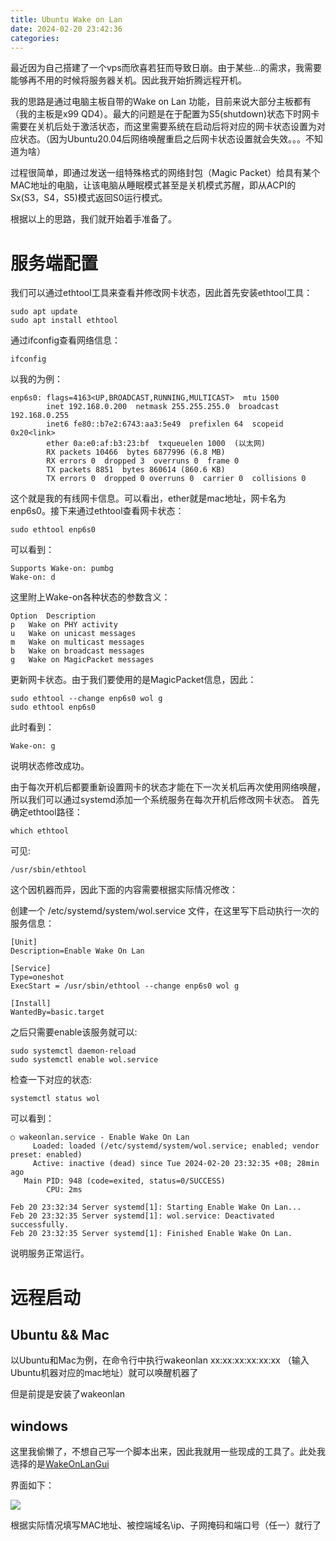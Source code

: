 ```yaml
---
title: Ubuntu Wake on Lan
date: 2024-02-20 23:42:36
categories:
---
```


最近因为自己搭建了一个vps而欣喜若狂而导致日崩。由于某些...的需求，我需要能够再不用的时候将服务器关机。因此我开始折腾远程开机。

我的思路是通过电脑主板自带的Wake on Lan 功能，目前来说大部分主板都有（我的主板是x99 QD4）。最大的问题是在于配置为S5(shutdown)状态下时网卡需要在关机后处于激活状态，而这里需要系统在启动后将对应的网卡状态设置为对应状态。（因为Ubuntu20.04后网络唤醒重启之后网卡状态设置就会失效。。。不知道为啥）

过程很简单，即通过发送一组特殊格式的网络封包（Magic Packet）给具有某个MAC地址的电脑，让该电脑从睡眠模式甚至是关机模式苏醒，即从ACPI的Sx(S3，S4，S5)模式返回S0运行模式。

根据以上的思路，我们就开始着手准备了。

# 服务端配置

我们可以通过ethtool工具来查看并修改网卡状态，因此首先安装ethtool工具：

```
sudo apt update
sudo apt install ethtool
```

通过ifconfig查看网络信息：

```
ifconfig
```

以我的为例：

```
enp6s0: flags=4163<UP,BROADCAST,RUNNING,MULTICAST>  mtu 1500
        inet 192.168.0.200  netmask 255.255.255.0  broadcast 192.168.0.255
        inet6 fe80::b7e2:6743:aa3:5e49  prefixlen 64  scopeid 0x20<link>
        ether 0a:e0:af:b3:23:bf  txqueuelen 1000  (以太网)
        RX packets 10466  bytes 6877996 (6.8 MB)
        RX errors 0  dropped 3  overruns 0  frame 0
        TX packets 8851  bytes 860614 (860.6 KB)
        TX errors 0  dropped 0 overruns 0  carrier 0  collisions 0
```

这个就是我的有线网卡信息。可以看出，ether就是mac地址，网卡名为enp6s0。接下来通过ethtool查看网卡状态：

```
sudo ethtool enp6s0
```

可以看到：

```
Supports Wake-on: pumbg
Wake-on: d
```

这里附上Wake-on各种状态的参数含义：

```
Option	Description
p	Wake on PHY activity
u	Wake on unicast messages
m	Wake on multicast messages
b	Wake on broadcast messages
g	Wake on MagicPacket messages
```

更新网卡状态。由于我们要使用的是MagicPacket信息，因此：

```
sudo ethtool --change enp6s0 wol g
sudo ethtool enp6s0
```

此时看到：

```
Wake-on: g
```

说明状态修改成功。

由于每次开机后都要重新设置网卡的状态才能在下一次关机后再次使用网络唤醒，所以我们可以通过systemd添加一个系统服务在每次开机后修改网卡状态。
首先确定ethtool路径：

```
which ethtool
```

可见:

```
/usr/sbin/ethtool
```

这个因机器而异，因此下面的内容需要根据实际情况修改：

创建一个 /etc/systemd/system/wol.service 文件，在这里写下启动执行一次的服务信息：

```
[Unit]
Description=Enable Wake On Lan

[Service]
Type=oneshot
ExecStart = /usr/sbin/ethtool --change enp6s0 wol g

[Install]
WantedBy=basic.target
```

之后只需要enable该服务就可以:

```
sudo systemctl daemon-reload
sudo systemctl enable wol.service
```

检查一下对应的状态:

```
systemctl status wol
```

可以看到：

```
○ wakeonlan.service - Enable Wake On Lan
     Loaded: loaded (/etc/systemd/system/wol.service; enabled; vendor preset: enabled)
     Active: inactive (dead) since Tue 2024-02-20 23:32:35 +08; 28min ago
   Main PID: 948 (code=exited, status=0/SUCCESS)
        CPU: 2ms

Feb 20 23:32:34 Server systemd[1]: Starting Enable Wake On Lan...
Feb 20 23:32:35 Server systemd[1]: wol.service: Deactivated successfully.
Feb 20 23:32:35 Server systemd[1]: Finished Enable Wake On Lan.
```

说明服务正常运行。

# 远程启动

## Ubuntu && Mac

以Ubuntu和Mac为例，在命令行中执行wakeonlan xx:xx:xx:xx:xx:xx （输入Ubuntu机器对应的mac地址）就可以唤醒机器了

但是前提是安装了wakeonlan

## windows

这里我偷懒了，不想自己写一个脚本出来，因此我就用一些现成的工具了。此处我选择的是[WakeOnLanGui](https://www.depicus.com/wake-on-lan/wake-on-lan-gui)

界面如下：

![](https://cloud.intro-iu.top:738/d/ThreeBody/ZeroHzzzzPic/202408210020685.png)

根据实际情况填写MAC地址、被控端域名\ip、子网掩码和端口号（任一）就行了
